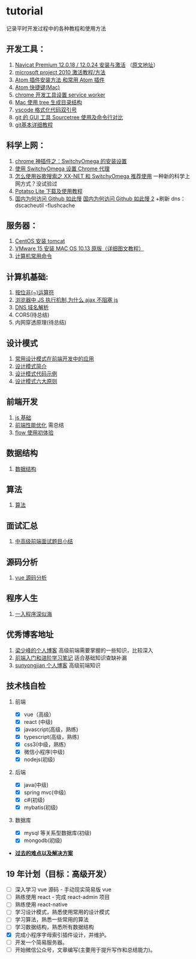 # tutorial

记录平时开发过程中的各种教程和使用方法

## 开发工具：

1. [Navicat Premium 12.0.18 / 12.0.24 安装与激活](./database/Navicat安装与激活.md) （[原文地址](https://www.jianshu.com/p/42a33b0dda9c "https://www.jianshu.com/p/42a33b0dda9c")）
2. [microsoft project 2010 激活教程/方法](https://jingyan.baidu.com/article/27fa73265206c446f9271f42.html)
3. [Atom 插件安装方法 和常用 Atom 插件](https://www.jianshu.com/p/d199561d3c31)
4. [Atom 快捷键(Mac)](http://www.rainyleo.com/2016/08/13/快捷键/)
5. [chrome 开发工具设置 service worker](https://developers.google.com/web/fundamentals/primers/service-workers/lifecycle#update_on_reload)
6. [Mac 使用 tree 生成目录结构](https://blog.csdn.net/qq673318522/article/details/53713903)
7. [vscode 格式化代码双引号](https://blog.csdn.net/grepets/article/details/88553606)
8. [git 的 GUI 工具 Sourcetree 使用及命令行对比](https://juejin.im/post/5b4d66125188251ace75ba27)
9. [git基本详细教程](http://www.codeceo.com/article/git-usage.html)

## 科学上网：

1. [chrome 神插件之：SwitchyOmega 的安装设置](https://www.cnblogs.com/LyndonMario/p/9326176.html)
2. [使用 SwitchyOmega 设置 Chrome 代理](https://blog.csdn.net/qq_31851531/article/details/78410146)
3. [怎么使用谷歌搜索之 XX-NET 和 SwitchyOmega 推荐使用](https://blog.csdn.net/csuzhaoqinghui/article/details/53391848) 一种新的科学上网方式？没试验过
4. [Potatso Lite 下载及使用教程](https://ssr.tools/125)
5. [国内为何访问 Github 如此慢](https://www.wangmaoxian.com/201808/%E5%9B%BD%E5%86%85%E4%B8%BA%E4%BD%95%E8%AE%BF%E9%97%AEGithub%E5%A6%82%E6%AD%A4%E6%85%A2/) [国内为何访问 Github 如此慢 2](https://juejin.im/post/5c42f94551882525a94e2945) +刷新 dns：dscacheutil -flushcache

## 服务器：

1. [CentOS 安装 tomcat](https://linuxize.com/post/how-to-install-tomcat-9-on-centos-7/)
2. [VMware 15 安装 MAC OS 10.13 原版（详细图文教程）](https://blog.csdn.net/ztx114/article/details/86133295)
3. [计算机常用命令](https://github.com/petsgre/tutorial/blob/master/notes/command.md)

## 计算机基础:

1. [按位非(~)运算符](https://www.cnblogs.com/moqiutao/p/6275483.html)
2. [浏览器中 JS 执行机制,为什么 ajax 不阻塞 js](https://juejin.im/post/5b0e84d0f265da08c86fa580)
3. [DNS 域名解析](https://juejin.im/entry/599109d46fb9a03c4c270f82)
4. CORS(待总结)
5. 内网穿透原理(待总结)

## 设计模式

1. [常用设计模式在前端开发中的应用](https://zhuanlan.zhihu.com/p/41423006)
2. [设计模式简介](https://www.runoob.com/design-pattern/design-pattern-intro.html)
3. [设计模式代码示例](./design_patterns)
4. [设计模式六大原则](http://www.uml.org.cn/sjms/201211023.asp)

## 前端开发

1. [js 基础](./前端开发)
2. [前端性能优化]() 需总结
3. [flow 使用初体验](https://github.com/petsgre/flow)

## 数据结构

1. [数据结构](./数据结构)

## 算法

1. [算法](./算法)

## 面试汇总

1. [中高级前端面试题目小结](https://www.cnblogs.com/lguow/articles/9232577.html)

## 源码分析

1. [vue 源码分析](./源码分析/vue)

## 程序人生

1. [一入程序深似海](./程序人生/5.22.md)

## 优秀博客地址

1. [梁少峰的个人博客](https://github.com/youngwind/blog) 高级前端需要掌握的一些知识，比较深入
2. [前端入门和进阶学习笔记](https://github.com/qianguyihao/Web) 适合基础知识查缺补漏
3. [sunyongjian 个人博客](https://github.com/sunyongjian/blog) 高级前端知识

## 技术栈自检

1. 前端

   - [x] vue（高级）
   - [x] react (中级)
   - [x] javascript(高级，熟练)
   - [x] typescript(高级，熟练)
   - [x] css3(中级，熟练)
   - [x] 微信小程序(中级)
   - [x] nodejs(初级)

2. 后端

   - [x] java(中级)
   - [x] spring mvc(中级)
   - [x] c#(初级)
   - [x] mybatis(初级)

3. 数据库

   - [x] mysql 等关系型数据库(初级)
   - [x] mongodb(初级)

- [**过去的难点以及解决方案**](./项目难点及解决方案)

## 19 年计划（目标：高级开发）

- [ ] 深入学习 vue 源码 - 手动现实简易版 vue
- [ ] 熟练使用 react - 完成 react-admin 项目
- [ ] 熟练使用 react-native
- [ ] 学习设计模式，熟悉使用常用的设计模式
- [ ] 学习算法，熟悉一些常用的算法
- [ ] 学习数据结构，熟悉所有数据结构
- [x] 完成小程序字母索引插件设计，并维护。
- [ ] 开发一个简易服务器。
- [ ] 开始微信公众号，文章编写(主要用于提升写作和总结能力)。
